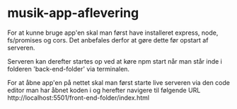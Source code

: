 # musik-app-aflevering
For at kunne bruge app'en skal man først have installeret express, node, fs/promises og cors. Det anbefales derfor at gøre dette før opstart af serveren. 

Serveren kan derefter startes op ved at køre npm start når man står inde i folderen 'back-end-folder' via terminalen.

For at åbne app'en på nettet skal man først starte live serveren via den code editor man har åbnet koden i og herefter navigere til følgende URL http://localhost:5501/front-end-folder/index.html